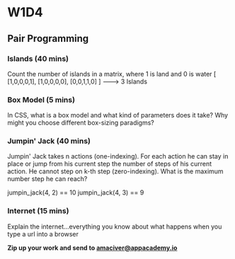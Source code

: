# W1D4
## Pair Programming

### Islands (40 mins)

Count the number of islands in a matrix, where 1 is land and 0 is water
[
[1,0,0,0,1],
[1,0,0,0,0],
[0,0,1,1,0]
] ---> 3 Islands

### Box Model (5 mins)

In CSS, what is a box model and what kind of parameters does it take? Why might you choose different box-sizing paradigms?

### Jumpin' Jack (40 mins)

Jumpin' Jack takes n actions (one-indexing). For each action he can stay in place or jump from his current step the number of steps of his current action. He cannot step on k-th step (zero-indexing). What is the maximum number step he can reach?

jumpin_jack(4, 2) == 10
jumpin_jack(4, 3) == 9


### Internet (15 mins)

Explain the internet...everything you know about what happens when you type a url into a browser

**Zip up your work and send to amaciver@appacademy.io**
